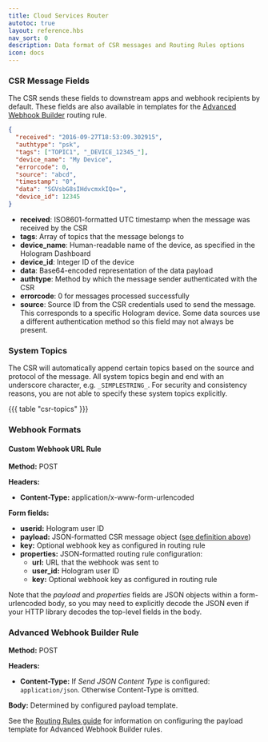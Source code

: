 ```yaml
---
title: Cloud Services Router
autotoc: true
layout: reference.hbs
nav_sort: 0
description: Data format of CSR messages and Routing Rules options
icon: docs
---
```


### CSR Message Fields

The CSR sends these fields to downstream apps and webhook recipients by default.
These fields are also available in templates for the [Advanced Webhook
Builder](/docs/guide/cloud/routing-rules/#advanced-webhook-builder) routing
rule.

```json
{
  "received": "2016-09-27T18:53:09.302915",
  "authtype": "psk",
  "tags": ["TOPIC1", "_DEVICE_12345_"],
  "device_name": "My Device",
  "errorcode": 0,
  "source": "abcd",
  "timestamp": "0",
  "data": "SGVsbG8sIHdvcmxkIQo=",
  "device_id": 12345
}
```

* **received**: ISO8601-formatted UTC timestamp when the message was received by
  the CSR
* **tags**: Array of topics that the message belongs to
* **device_name**: Human-readable name of the device, as specified in the Hologram
  Dashboard
* **device_id**: Integer ID of the device
* **data**: Base64-encoded representation of the data payload
* **authtype**: Method by which the message sender authenticated with the CSR
* **errorcode**: 0 for messages processed successfully
* **source**: Source ID from the CSR credentials used to send the message. This
  corresponds to a specific Hologram device. Some data sources use a different 
  authentication method so this field may not always be present.


### System Topics

The CSR will automatically append certain topics based on the source and
protocol of the message. All system topics begin and end with an underscore
character, e.g. `_SIMPLESTRING_`. For security and consistency reasons, you are
not able to specify these system topics explicitly.

{{{ table "csr-topics" }}}


### Webhook Formats

#### Custom Webhook URL Rule

**Method:** POST

**Headers:**

* **Content-Type:** application/x-www-form-urlencoded

**Form fields:**

* **userid:** Hologram user ID
* **payload:** JSON-formatted CSR message object ([see definition
  above](#csr-message-fields))
* **key:** Optional webhook key as configured in routing rule
* **properties:** JSON-formatted routing rule configuration:
    * **url:** URL that the webhook was sent to
    * **user_id:** Hologram user ID
    * **key:** Optional webhook key as configured in routing rule

Note that the *payload* and *properties* fields are JSON objects within a
form-urlencoded body, so you may need to explicitly decode the JSON even if your
HTTP library decodes the top-level fields in the body.


### Advanced Webhook Builder Rule

**Method:** POST

**Headers:**

* **Content-Type:** If *Send JSON Content Type* is configured:
  `application/json`. Otherwise Content-Type is omitted.

**Body:** Determined by configured payload template.

See the [Routing Rules guide](/docs/guide/cloud/routing-rules) for information
on configuring the payload template for Advanced Webhook Builder rules.

